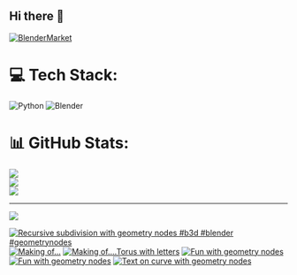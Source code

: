 ## Hi there 👋

<!--
**luckychris/luckychris** is a ✨ _special_ ✨ repository because its `README.md` (this file) appears on your GitHub profile.

Here are some ideas to get you started:

- 🔭 I’m currently working on ...
- 🌱 I’m currently learning ...
- 👯 I’m looking to collaborate on ...
- 🤔 I’m looking for help with ...
- 💬 Ask me about ...
- 📫 How to reach me: https://www.instagram.com/blender.fun/
- 😄 Pronouns: ...
- ⚡ Fun fact: ...
-->


[![BlenderMarket](https://assets.superhivemarket.com/site_assets/blendermarketlogo.png)](https://blendermarket.com/creators/blenderfun)

# 💻 Tech Stack:
![Python](https://img.shields.io/badge/python-3670A0?style=for-the-badge&logo=python&logoColor=ffdd54) ![Blender](https://img.shields.io/badge/blender-%23F5792A.svg?style=for-the-badge&logo=blender&logoColor=white)
# 📊 GitHub Stats:
![](https://github-readme-stats.vercel.app/api?username=luckychris&theme=great-gatsby&hide_border=false&include_all_commits=false&count_private=false)<br/>
![](https://github-readme-streak-stats.herokuapp.com/?user=luckychris&theme=great-gatsby&hide_border=false)<br/>
![](https://github-readme-stats.vercel.app/api/top-langs/?username=luckychris&theme=great-gatsby&hide_border=false&include_all_commits=false&count_private=false&layout=compact)

---
[![](https://visitcount.itsvg.in/api?id=luckychris&icon=0&color=0)](https://visitcount.itsvg.in)

<!-- Proudly created with GPRM ( https://gprm.itsvg.in ) -->

<!-- BEGIN YOUTUBE-CARDS -->
[![Recursive subdivision with geometry nodes  #b3d #blender #geometrynodes](https://ytcards.demolab.com/?id=83-BV1H0wmw&title=Recursive+subdivision+with+geometry+nodes++%23b3d+%23blender+%23geometrynodes&lang=en&timestamp=1747989873&background_color=%230d1117&title_color=%23ffffff&stats_color=%23dedede&max_title_lines=1&width=250&border_radius=5 "Recursive subdivision with geometry nodes  #b3d #blender #geometrynodes")](https://www.youtube.com/watch?v=83-BV1H0wmw)
[![Making of...](https://ytcards.demolab.com/?id=dIvhk7P2n8U&title=Making+of...&lang=en&timestamp=1747425412&background_color=%230d1117&title_color=%23ffffff&stats_color=%23dedede&max_title_lines=1&width=250&border_radius=5 "Making of...")](https://www.youtube.com/watch?v=dIvhk7P2n8U)
[![Making of....Torus with letters](https://ytcards.demolab.com/?id=AKvE1YSOHQ8&title=Making+of....Torus+with+letters&lang=en&timestamp=1747423969&background_color=%230d1117&title_color=%23ffffff&stats_color=%23dedede&max_title_lines=1&width=250&border_radius=5 "Making of....Torus with letters")](https://www.youtube.com/watch?v=AKvE1YSOHQ8)
[![Fun with geometry nodes](https://ytcards.demolab.com/?id=1uxAutNZ9vs&title=Fun+with+geometry+nodes&lang=en&timestamp=1747422921&background_color=%230d1117&title_color=%23ffffff&stats_color=%23dedede&max_title_lines=1&width=250&border_radius=5 "Fun with geometry nodes")](https://www.youtube.com/watch?v=1uxAutNZ9vs)
[![Fun with geometry nodes](https://ytcards.demolab.com/?id=4IR2sJR2aDQ&title=Fun+with+geometry+nodes&lang=en&timestamp=1747421020&background_color=%230d1117&title_color=%23ffffff&stats_color=%23dedede&max_title_lines=1&width=250&border_radius=5 "Fun with geometry nodes")](https://www.youtube.com/watch?v=4IR2sJR2aDQ)
[![Text on curve with geometry nodes](https://ytcards.demolab.com/?id=xGfTZEBxiFs&title=Text+on+curve+with+geometry+nodes&lang=en&timestamp=1747381840&background_color=%230d1117&title_color=%23ffffff&stats_color=%23dedede&max_title_lines=1&width=250&border_radius=5 "Text on curve with geometry nodes")](https://www.youtube.com/watch?v=xGfTZEBxiFs)
<!-- END YOUTUBE-CARDS -->

